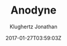 ---
title: "Anodyne"
github: https://github.com/klugjo/hexo-theme-anodyne
demo: http://www.codeblocq.com/assets/projects/hexo-theme-anodyne/              
author: Klughertz Jonathan
ssg:
  - Hexo
cms:
  - No Cms
date: 2017-01-27T03:59:03Z
github_branch: master
---